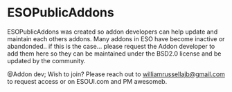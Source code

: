 ESOPublicAddons
===============

ESOPublicAddons was created so addon developers can help update and maintain each others addons.
Many addons in ESO have become inactive or abandonded.. if this is the case... please request the Addon developer to add them here so they can be maintained under the BSD2.0 license and be updated by the community.

@Addon dev;  Wish to join? Please reach out to williamrussellajb@gmail.com to request access or on ESOUI.com and PM awesomeb.